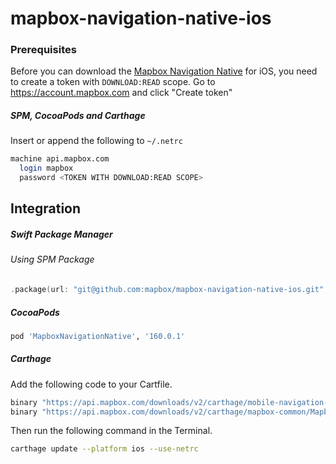 # mapbox-navigation-native-ios

### Prerequisites

Before you can download the [Mapbox Navigation Native](https://github.com/mapbox/mapbox-navigation-native) for iOS, you need to create a token with `DOWNLOAD:READ` scope.
Go to https://account.mapbox.com and click "Create token"

##### SPM, CocoaPods and Carthage
Insert or append the following to `~/.netrc`

```bash
machine api.mapbox.com
  login mapbox
  password <TOKEN WITH DOWNLOAD:READ SCOPE>
```

## Integration

##### Swift Package Manager

###### Using SPM Package

```swift
.package(url: "git@github.com:mapbox/mapbox-navigation-native-ios.git", from: "160.0.1"),
```

##### CocoaPods

```ruby
pod 'MapboxNavigationNative', '160.0.1'
```

##### Carthage

Add the following code to your Cartfile.

```bash
binary "https://api.mapbox.com/downloads/v2/carthage/mobile-navigation-native/MapboxNavigationNative.json" == 160.0.1
binary "https://api.mapbox.com/downloads/v2/carthage/mapbox-common/MapboxCommon-ios.json" == 24.0.0-beta.7
```

Then run the following command in the Terminal.
```bash
carthage update --platform ios --use-netrc
```
